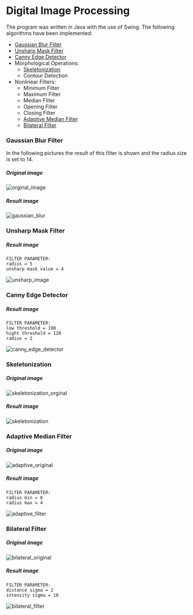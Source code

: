 # Digital Image Processing

The program was written in Java with the use of Swing. The following algorithms have been implemented: 
* [Gaussian Blur Filter](#gaussian-blur-filter)
* [Unsharp Mask Filter](#unsharp-mask-filter)
* [Canny Edge Detector](#canny-edge-detector)
* Morphological Operations:
     * [Skeletonization](#skeletonization)
     * Contour Detection
* Nonlinear Filters:
    * Minimum Filter
    * Maximum Filter
    * Median Filter
    * Opening Filter
    * Closing Filter
    * [Adaptive Median Filter](#adaptive-median-filter)
    * [Bilateral Filter](#bilateral-filter)
    
### Gaussian Blur Filter

In the following pictures the result of this filter is shown and the radius size is set to 14.

##### Original image
![orginal_image](https://user-images.githubusercontent.com/23417074/42897278-caa29bcc-8abf-11e8-875b-8dc8aa9964d9.jpg)

##### Result image
![gaussian_blur](https://user-images.githubusercontent.com/23417074/42898857-a551767c-8ac4-11e8-889e-84ee1869be65.jpg)

### Unsharp Mask Filter

##### Result image

```
FILTER PARAMETER:
radius = 5
unsharp mask value = 4
```
![unsharp_image](https://user-images.githubusercontent.com/23417074/42899883-a452214c-8ac7-11e8-9298-e4b43c972977.jpg)

### Canny Edge Detector

##### Result image

```
FILTER PARAMETER:
low threshold = 100
hight threshold = 120
radius = 2
```
![canny_edge_detector](https://user-images.githubusercontent.com/23417074/42900751-ed0d5f08-8ac9-11e8-8250-17af63eac3c6.png)

### Skeletonization

##### Original image
![skeletonization_orginal](https://user-images.githubusercontent.com/23417074/42901012-b0e38934-8aca-11e8-9cf6-27c50ab82ae5.jpg)
##### Result image
![skeletonization](https://user-images.githubusercontent.com/23417074/42901085-df101638-8aca-11e8-9bae-397b1ef4c806.jpg)

### Adaptive Median Filter

##### Original image
![adaptive_original](https://user-images.githubusercontent.com/23417074/42901763-cd23a4ba-8acc-11e8-8cee-66dbaebe9ca2.jpg)
##### Result image
```
FILTER PARAMETER:
radius min = 0
radius max = 4
```
![adaptive_filter](https://user-images.githubusercontent.com/23417074/42901836-f9b06e00-8acc-11e8-9ef3-11bdcf6b398e.jpg)

### Bilateral Filter

##### Original image
![bilateral_original](https://user-images.githubusercontent.com/23417074/42902255-51a65786-8ace-11e8-9ba2-46cf37458f52.jpg)

##### Result image
```
FILTER PARAMETER:
distance sigma = 2
intensity sigma = 10
```
![bilateral_filter](https://user-images.githubusercontent.com/23417074/42902295-727addba-8ace-11e8-87c9-6491f9e30f24.jpg)